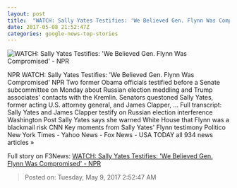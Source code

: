 ```yaml
---
layout: post
title:  "WATCH: Sally Yates Testifies: 'We Believed Gen. Flynn Was Compromised' - NPR"
date: 2017-05-08 21:52:47Z
categories: google-news-top-stories
---
```


![WATCH: Sally Yates Testifies: 'We Believed Gen. Flynn Was Compromised' - NPR](https://media.npr.org/assets/img/2017/05/08/gettyimages-680469420_wide-69de5201a10604bfd437d13deb92c202b41e193e.jpg?s=1400)

NPR WATCH: Sally Yates Testifies: 'We Believed Gen. Flynn Was Compromised' NPR Two former Obama officials testified before a Senate subcommittee on Monday about Russian election meddling and Trump associates' contacts with the Kremlin. Senators questoned Sally Yates, former acting U.S. attorney general, and James Clapper, ... Full transcript: Sally Yates and James Clapper testify on Russian election interference Washington Post Sally Yates says she warned White House that Flynn was a blackmail risk CNN Key moments from Sally Yates' Flynn testimony Politico New York Times - Yahoo News - Fox News - USA TODAY all 934 news articles »


Full story on F3News: [WATCH: Sally Yates Testifies: 'We Believed Gen. Flynn Was Compromised' - NPR](http://www.f3nws.com/n/btZCHD)

> Posted on: Tuesday, May 9, 2017 2:52:47 AM
